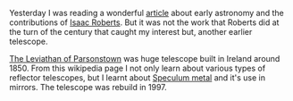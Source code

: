 
Yesterday I was reading a wonderful [article][medium] about early astronomy and
the contributions of [Isaac Roberts][roberts]. But it was not the work that
Roberts did at the turn of the century that caught my interest but, another
earlier telescope.

[The Leviathan of Parsonstown][telescope] was huge telescope built in Ireland
around 1850.  From this wikipedia page I not only learn about various types of
reflector telescopes, but I learnt about [Speculum metal][speculum] and it's use in
mirrors. The telescope was rebuild in 1997.

[medium]:    https://medium.com/starts-with-a-bang/87937d92369b
[roberts]:   https://en.wikipedia.org/wiki/Isaac_Roberts
[telescope]: https://en.wikipedia.org/wiki/Leviathan_of_Parsonstown
[speculum]:  https://en.wikipedia.org/wiki/Speculum_metal

